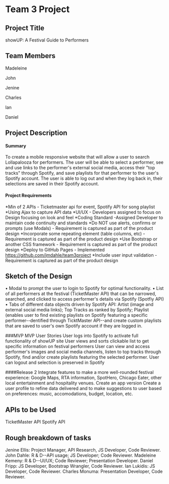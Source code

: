 # Team 3 Project

## Project Title
showUP: A Festival Guide to Performers

## Team Members


Madeleine

John

Jenine 

Charles

Ian 

Daniel


## Project Description


#### Summary
To create a mobile responsive website that will allow a user to search Lollapalooza for performers. The user will be able to select a performer, see and use links to the performer's external social media, access their "top tracks" through Spotify, and save playlists for that performer to the user's Spotify account. The user is able to log out and when they log back in, their selections are saved in their Spotify account.


#### Project Requirements
*Min of 2 APIs - Ticketmaster api for event, Spotify API for song playlist
*Using Ajax to capture API data
*UI/UX - Developers assigned to focus on Design focusing on look and feel
*Coding Standard -Assigned Developer to maintain code continuity and standards
*Do NOT use alerts, confirms or prompts (use Modals) - Requirement is captured as part of the product design
*Incorporate some repeating element (table columns, etc) - Requirement is captured as part of the product design
*Use Bootstrap or another CSS framework - Requirement is captured as part of the product design
*Deploy to GitHub Pages - Implemented https://github.com/jmdahle/team3project
*Include user input validation - Requirement is captured as part of the product design


## Sketch of the Design
• Modal to prompt the user to login to Spotify for optimal functionality.
• List of all performers at the festival (TicketMaster API) that can be narrowed, searched, and clicked to access performer's details via Spotify (Spotfiy API)
• Tabs of different data objects driven by Spotify API: Artist (image and external social media links); Top Tracks as ranked by Spotify; Playlist (enables user to find existing playlists on Spotify featuring a specific performer--dentified through TicktMaster API--and create custom playlists that are saved to user's own Spotify account if they are logged in.


###MVP
MVP User Stories
  User logs into Spotify to activate full functionality of showUP site
  User views and sorts clickable list to get specific information on festival performers
  User can view and access performer's images and social media channels, listen to top tracks through Spotify, find and/or create playlists featuring the selected performer.
  User can logout and selection is preserved in Spotify

####Release 2
  Integrate features to make a more well-rounded festival experience: Google Maps, RTA information, SpotHero, Chicago Eater, other local entertainment and hospitality venues.
  Create an app version
  Create a user profile to refine data delivered and to make suggestions to user based on preferences: music, accomodations, budget, location, etc.
  
## APIs to be Used
TicketMaster API
Spotify API

## Rough breakdown of tasks
Jenine Ellis: Project Manager, API Research, JS Developer, Code Reviewer.
John Dahle: R & D--API usage; JS Developer; Code Reviewer.
Madeleine Kemeny: R & D--UI/UX; Code Reviewer; Presentation Developer.
Daniel Fripp: JS Developer, Bootstrap Wrangler, Code Reviewer.
Ian Lukidis: JS Developer, Code Reviewer.
Charles Monuma: Presentation Developer, Code Reviewer.


